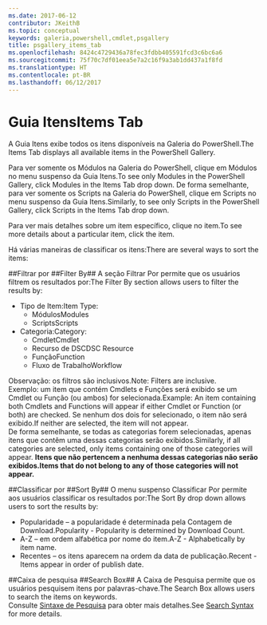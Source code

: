 ```yaml
---
ms.date: 2017-06-12
contributor: JKeithB
ms.topic: conceptual
keywords: galeria,powershell,cmdlet,psgallery
title: psgallery_items_tab
ms.openlocfilehash: 8424c4729436a78fec3fdbb405591fcd3c6bc6a6
ms.sourcegitcommit: 75f70c7df01eea5e7a2c16f9a3ab1dd437a1f8fd
ms.translationtype: HT
ms.contentlocale: pt-BR
ms.lasthandoff: 06/12/2017
---
```

<a name="items-tab"></a><span data-ttu-id="2768c-103">Guia Itens</span><span class="sxs-lookup"><span data-stu-id="2768c-103">Items Tab</span></span>
==========

<span data-ttu-id="2768c-104">A Guia Itens exibe todos os itens disponíveis na Galeria do PowerShell.</span><span class="sxs-lookup"><span data-stu-id="2768c-104">The Items Tab displays all available items in the PowerShell Gallery.</span></span>

<span data-ttu-id="2768c-105">Para ver somente os Módulos na Galeria do PowerShell, clique em Módulos no menu suspenso da Guia Itens.</span><span class="sxs-lookup"><span data-stu-id="2768c-105">To see only Modules in the PowerShell Gallery, click Modules in the Items Tab drop down.</span></span>  <span data-ttu-id="2768c-106">De forma semelhante, para ver somente os Scripts na Galeria do PowerShell, clique em Scripts no menu suspenso da Guia Itens.</span><span class="sxs-lookup"><span data-stu-id="2768c-106">Similarly, to see only Scripts in the PowerShell Gallery, click Scripts in the Items Tab drop down.</span></span>  

<span data-ttu-id="2768c-107">Para ver mais detalhes sobre um item específico, clique no item.</span><span class="sxs-lookup"><span data-stu-id="2768c-107">To see more details about a particular item, click the item.</span></span>

<span data-ttu-id="2768c-108">Há várias maneiras de classificar os itens:</span><span class="sxs-lookup"><span data-stu-id="2768c-108">There are several ways to sort the items:</span></span>

##<a name="filter-by"></a><span data-ttu-id="2768c-109">Filtrar por ##</span><span class="sxs-lookup"><span data-stu-id="2768c-109">Filter By##</span></span>
<span data-ttu-id="2768c-110">A seção Filtrar Por permite que os usuários filtrem os resultados por:</span><span class="sxs-lookup"><span data-stu-id="2768c-110">The Filter By section allows users to filter the results by:</span></span>
* <span data-ttu-id="2768c-111">Tipo de Item:</span><span class="sxs-lookup"><span data-stu-id="2768c-111">Item Type:</span></span>
    * <span data-ttu-id="2768c-112">Módulos</span><span class="sxs-lookup"><span data-stu-id="2768c-112">Modules</span></span>
    * <span data-ttu-id="2768c-113">Scripts</span><span class="sxs-lookup"><span data-stu-id="2768c-113">Scripts</span></span>
* <span data-ttu-id="2768c-114">Categoria:</span><span class="sxs-lookup"><span data-stu-id="2768c-114">Category:</span></span>
    * <span data-ttu-id="2768c-115">Cmdlet</span><span class="sxs-lookup"><span data-stu-id="2768c-115">Cmdlet</span></span>
    * <span data-ttu-id="2768c-116">Recurso de DSC</span><span class="sxs-lookup"><span data-stu-id="2768c-116">DSC Resource</span></span>
    * <span data-ttu-id="2768c-117">Função</span><span class="sxs-lookup"><span data-stu-id="2768c-117">Function</span></span>
    * <span data-ttu-id="2768c-118">Fluxo de Trabalho</span><span class="sxs-lookup"><span data-stu-id="2768c-118">Workflow</span></span>

<span data-ttu-id="2768c-119">Observação: os filtros são inclusivos.</span><span class="sxs-lookup"><span data-stu-id="2768c-119">Note: Filters are inclusive.</span></span>  
<span data-ttu-id="2768c-120">Exemplo: um item que contém Cmdlets e Funções será exibido se um Cmdlet ou Função (ou ambos) for selecionada.</span><span class="sxs-lookup"><span data-stu-id="2768c-120">Example: An item containing both Cmdlets and Functions will appear if either Cmdlet or Function (or both) are checked.</span></span>  <span data-ttu-id="2768c-121">Se nenhum dos dois for selecionado, o item não será exibido.</span><span class="sxs-lookup"><span data-stu-id="2768c-121">If neither are selected, the item will not appear.</span></span>  
<span data-ttu-id="2768c-122">De forma semelhante, se todas as categorias forem selecionadas, apenas itens que contêm uma dessas categorias serão exibidos.</span><span class="sxs-lookup"><span data-stu-id="2768c-122">Similarly, if all categories are selected, only items containing one of those categories will appear.</span></span> <span data-ttu-id="2768c-123">**Itens que não pertencem a nenhuma dessas categorias não serão exibidos.**</span><span class="sxs-lookup"><span data-stu-id="2768c-123">**Items that do not belong to any of those categories will not appear.**</span></span>

##<a name="sort-by"></a><span data-ttu-id="2768c-124">Classificar por ##</span><span class="sxs-lookup"><span data-stu-id="2768c-124">Sort By##</span></span> 
<span data-ttu-id="2768c-125">O menu suspenso Classificar Por permite aos usuários classificar os resultados por:</span><span class="sxs-lookup"><span data-stu-id="2768c-125">The Sort By drop down allows users to sort the results by:</span></span>
* <span data-ttu-id="2768c-126">Popularidade – a popularidade é determinada pela Contagem de Download.</span><span class="sxs-lookup"><span data-stu-id="2768c-126">Popularity - Popularity is determined by Download Count.</span></span>
* <span data-ttu-id="2768c-127">A-Z – em ordem alfabética por nome do item.</span><span class="sxs-lookup"><span data-stu-id="2768c-127">A-Z - Alphabetically by item name.</span></span>
* <span data-ttu-id="2768c-128">Recentes – os itens aparecem na ordem da data de publicação.</span><span class="sxs-lookup"><span data-stu-id="2768c-128">Recent - Items appear in order of publish date.</span></span>


##<a name="search-box"></a><span data-ttu-id="2768c-129">Caixa de pesquisa ##</span><span class="sxs-lookup"><span data-stu-id="2768c-129">Search Box##</span></span>
<span data-ttu-id="2768c-130">A Caixa de Pesquisa permite que os usuários pesquisem itens por palavras-chave.</span><span class="sxs-lookup"><span data-stu-id="2768c-130">The Search Box allows users to search the items on keywords.</span></span>  
<span data-ttu-id="2768c-131">Consulte [Sintaxe de Pesquisa](./psgallery_search_syntax.md) para obter mais detalhes.</span><span class="sxs-lookup"><span data-stu-id="2768c-131">See [Search Syntax](./psgallery_search_syntax.md) for more details.</span></span>

